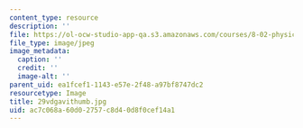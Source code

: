 ```yaml
---
content_type: resource
description: ''
file: https://ol-ocw-studio-app-qa.s3.amazonaws.com/courses/8-02-physics-ii-electricity-and-magnetism-spring-2007/ac7c068a60d02757c8d40d8f0cef14a1_29vdgavithumb.jpg
file_type: image/jpeg
image_metadata:
  caption: ''
  credit: ''
  image-alt: ''
parent_uid: ea1fcef1-1143-e57e-2f48-a97bf8747dc2
resourcetype: Image
title: 29vdgavithumb.jpg
uid: ac7c068a-60d0-2757-c8d4-0d8f0cef14a1
---
```

